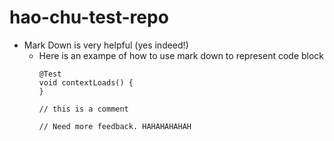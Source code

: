 # hao-chu-test-repo

- Mark Down is very helpful (yes indeed!)
    - Here is an exampe of how to use mark down to represent code block
        ```
        @Test
        void contextLoads() {
        }

        // this is a comment

        // Need more feedback. HAHAHAHAHAH
        ```